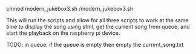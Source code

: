 chmod modern_jukebox3.sh
/modern_jukebox3.sh

This will run the scripts and allow for all three scripts to work at the same time to display the song using sfml, get the current song from queue, and start the playback on the raspberry pi device. 

TODO: in queue: if the queue is empty then empty the current_song.txt
